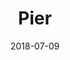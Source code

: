 ---
layout: post
title: Pier
image: /public/photos/pier.jpg
caption: Atiu Creek
date: 2018-07-09
tags: []
---